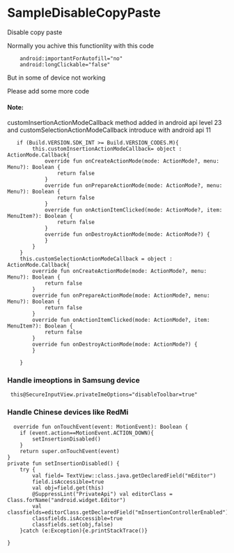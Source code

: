 # SampleDisableCopyPaste
Disable copy paste


Normally you achive this functionlity with this code

        android:importantForAutofill="no"
        android:longClickable="false"


But in some of device not working 

Please add some more code

<h4>Note:</h4>customInsertionActionModeCallback method added in android api level 23 and customSelectionActionModeCallback introduce with android api 11 


     
       if (Build.VERSION.SDK_INT >= Build.VERSION_CODES.M){
            this.customInsertionActionModeCallback= object : ActionMode.Callback{
                override fun onCreateActionMode(mode: ActionMode?, menu: Menu?): Boolean {
                    return false
                }
                override fun onPrepareActionMode(mode: ActionMode?, menu: Menu?): Boolean {
                    return false
                }
                override fun onActionItemClicked(mode: ActionMode?, item: MenuItem?): Boolean {
                    return false
                }
                override fun onDestroyActionMode(mode: ActionMode?) {
                }
            }
        }
        this.customSelectionActionModeCallback = object : ActionMode.Callback{
            override fun onCreateActionMode(mode: ActionMode?, menu: Menu?): Boolean {
                return false
            }
            override fun onPrepareActionMode(mode: ActionMode?, menu: Menu?): Boolean {
                return false
            }
            override fun onActionItemClicked(mode: ActionMode?, item: MenuItem?): Boolean {
                return false
            }
            override fun onDestroyActionMode(mode: ActionMode?) {
            }

        }



<h3> Handle imeoptions in Samsung device </h3>

     
     this@SecureInputView.privateImeOptions="disableToolbar=true"



<h3>Handle Chinese devices like RedMi</h3>


      
      override fun onTouchEvent(event: MotionEvent): Boolean {
        if (event.action==MotionEvent.ACTION_DOWN){
            setInsertionDisabled()
        }
        return super.onTouchEvent(event)
    }
    private fun setInsertionDisabled() {
        try {
            val field= TextView::class.java.getDeclaredField("mEditor")
            field.isAccessible=true
            val obj=field.get(this)
            @SuppressLint("PrivateApi") val editorClass = Class.forName("android.widget.Editor")
            val classfields=editorClass.getDeclaredField("mInsertionControllerEnabled")
            classfields.isAccessible=true
            classfields.set(obj,false)
        }catch (e:Exception){e.printStackTrace()}

    }















